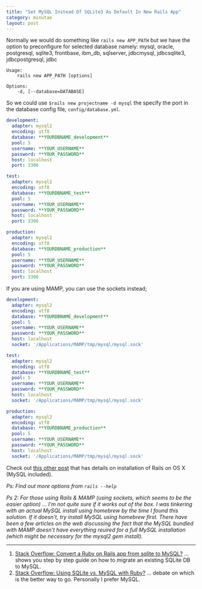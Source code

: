 ```yaml
---
title: "Set MySQL Instead Of SQLite3 As Default In New Rails App"
category: minutae
layout: post
---
```


Normally we would do something like `rails new APP_PATH` but we have the option
to preconfigure for selected database namely: mysql, oracle, postgresql,
sqlite3, frontbase, ibm_db, sqlserver, jdbcmysql, jdbcsqlite3, jdbcpostgresql,
jdbc

```text
Usage:
    rails new APP_PATH [options]

Options:
    -d, [--database=DATABASE]
```

So we could use `$rails new projectname -d mysql` the specify the port in the
database config file, `config/database.yml`.

```yaml
development:
  adapter: mysql2
  encoding: utf8
  database: **YOURDBNAME_development**
  pool: 5
  username: **YOUR_USERNAME**
  password: **YOUR_PASSWORD**
  host: localhost
  port: 3306

test:
  adapter: mysql2
  encoding: utf8
  database: **YOURDBNAME_test**
  pool: 5
  username: **YOUR_USERNAME**
  password: **YOUR_PASSWORD**
  host: localhost
  port: 3306

production:
  adapter: mysql2
  encoding: utf8
  database: **YOURDBNAME_production**
  pool: 5
  username: **YOUR_USERNAME**
  password: **YOUR_PASSWORD**
  host: localhost
  port: 3306
```

If you are using MAMP, you can use the sockets instead;

```yaml
development:
  adapter: mysql2
  encoding: utf8
  database: **YOURDBNAME_development**
  pool: 5
  username: **YOUR_USERNAME**
  password: **YOUR_PASSWORD**
  host: localhost
  socket: '/Applications/MAMP/tmp/mysql/mysql.sock'

test:
  adapter: mysql2
  encoding: utf8
  database: **YOURDBNAME_test**
  pool: 5
  username: **YOUR_USERNAME**
  password: **YOUR_PASSWORD**
  host: localhost
  socket: '/Applications/MAMP/tmp/mysql/mysql.sock'

production:
  adapter: mysql2
  encoding: utf8
  database: **YOURDBNAME_production**
  pool: 5
  username: **YOUR_USERNAME**
  password: **YOUR_PASSWORD**
  host: localhost
  socket: '/Applications/MAMP/tmp/mysql/mysql.sock'
```

Check out [this other post][3] that has details on installation of Rails on OS X
(MySQL included).

_Ps: Find out more options from `rails --help`_

_Ps 2: For those using Rails & MAMP (using sockets, which seems to be the easier
option) ... I'm not quite sure if it works out of the box. I was tinkering with
an actual MySQL install using homebrew by the time I found this solution. If it
doesn't, try install MySQL using homebrew first. There have been a few articles
on the web discussing the fact that the MySQL bundled with MAMP doesn't have
everything reuired for a full MySQL installation (which might be necessary for
the mysql2 gem install)._

---

1. [Stack Overflow: Convert a Ruby on Rails app from sqlite to MySQL?][1] ...
   shows you step by step guide on how to migrate an existing SQLite DB to
   MySQL.
2. [Stack Overflow: Using SQLite vs. MySQL with Ruby?][2] ... debate on which is
   the better way to go. Personally I prefer MySQL.

[1]: http://stackoverflow.com/questions/1670154/convert-a-ruby-on-rails-app-from-sqlite-to-mysql
[2]: http://stackoverflow.com/questions/5781482/using-sqlite-vs-mysql-with-ruby
[3]: /minutae/2013/07/rails-on-osx/
